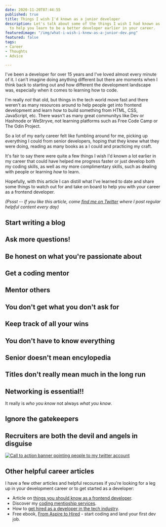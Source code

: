 ```yaml
---
date: 2020-11-20T07:44:55
published: true
title: Things I wish I'd known as a junior developer
description: Let's talk about some of the things I wish I had known as a junior developer
  to help you learn to be a better developer earlier in your career.
featuredimage: "/img/what-i-wish-i-knew-as-a-junior-dev.png"
featured: false
tags:
- Career
- Thoughts
- Advice

---
```

I've been a developer for over 15 years and I've loved almost every minute of it. I can't imagine doing anything different but there are moments when I think back to starting out and how different the development landscape was, especially when it comes to learning how to code. 

I'm really _not_ that old, but things in the tech world move fast and there weren't as many resources around to help people get into frontend development and learn how to build something from HTML, CSS, JavaScript, etc. There wasn't as many great communitys like Dev or Hashnode or WeStryve, not learning platforms such as Free Code Camp or The Odin Project. 

So a lot of my early career felt like fumbling around for me, picking up everything I could from senior developers, hoping that they knew what they were doing, reading as many books as a I could and practicing my craft. 

It's fair to say there were quite a few things I wish I'd known a lot earlier in my career that could have helped me progress faster or just develop both my coding skills, as well as my more complimentary skills, such as dealing with people or learning _how_ to learn.

Hopefully, with this article I can distill what I've learned to date and share some things to watch out for and take on board to help you with your career as a frontend developer.

_(Pssst -- If you like this article, come_ [_find me on Twitter_](https://twitter.com/kendalmintcode) _where I post regular helpful content every day)_

## Start writing a blog

## Ask more questions!

## Be honest on what you're passionate about

## Get a coding mentor

## Mentor others

## You don't get what you don't ask for

## Keep track of all your wins

## You don't have to know everything

## Senior doesn't mean encylopedia

## Titles don't really mean much in the long run

## Networking is essential!!

It really is _who you know_ not always _what you know_. 

## Ignore the gatekeepers

## Recruiters are both the devil and angels in disguise

[![Call to action banner pointing people to my twitter account](/img/twitter_cta.png "follow me on twitter for more great content")](https://twitter.com/kendalmintcode "Follow me on twitter")

## Other helpful career articles

I have a few other articles and helpful recourses if you're looking for a leg up in your development career or to get started as a developer:

* Article on [things you should know as a frontend developer](https://robkendal.co.uk/blog/2020-01-07-what-should-you-know-as-a-frontend-developer "things you should know as a frontend developer").
* Discover my [coding mentioship services](https://robkendal.co.uk/mentorship "Learn to code with my via my mentorship programmes").
* How to [get hired as a developer in the tech industry](https://robkendal.co.uk/blog/2019-05-04-getting-hired-as-a-developer-in-the-tech-industry "Getting hired as a developer in the tech industry").
* Free ebook, [From Aspire to Hired](https://robkendal.co.uk/publications "Free ebook From Aspire to Hired") - start coding and land your first dev job.